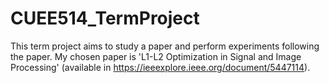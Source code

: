 # CUEE514_TermProject
This term project aims to study a paper and perform experiments following the paper. My chosen paper is  'L1-L2 Optimization in Signal and Image Processing' (available in https://ieeexplore.ieee.org/document/5447114).
